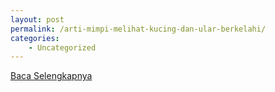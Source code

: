 ```yaml
---
layout: post
permalink: /arti-mimpi-melihat-kucing-dan-ular-berkelahi/
categories:
    - Uncategorized
---
```


[Baca Selengkapnya](/10)